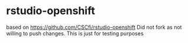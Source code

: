 # rstudio-openshift

based on https://github.com/CSCfi/rstudio-openshift
Did not fork as not willing to push changes.
This is just for testing purposes

